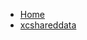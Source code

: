 <!-- docs/_sidebar.md -->
- [Home](/)
- [xcshareddata](Tutorials/NavigationDrawerTutorial/NavigationDrawerTutorial.xcodeproj/project.xcworkspace/xcshareddata/)